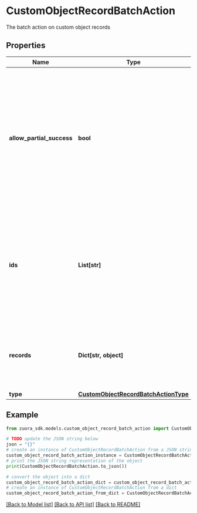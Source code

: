 # CustomObjectRecordBatchAction

The batch action on custom object records

## Properties

Name | Type | Description | Notes
------------ | ------------- | ------------- | -------------
**allow_partial_success** | **bool** | Indicates whether the records that pass the schema validation should be updated when not all records in the request pass the schema validation.  Only applicable when &#x60;type&#x60; is &#x60;update&#x60;.  | [optional] [default to False]
**ids** | **List[str]** | Ids of the custom object records that you want to delete. Each ID must be a string of 36 characters. Only applicable when &#x60;type&#x60; is &#x60;delete&#x60;. | [optional] 
**records** | **Dict[str, object]** | Object records that you want to update. Only applicable when &#x60;type&#x60; is &#x60;update&#x60;. | [optional] 
**type** | [**CustomObjectRecordBatchActionType**](CustomObjectRecordBatchActionType.md) |  | 

## Example

```python
from zuora_sdk.models.custom_object_record_batch_action import CustomObjectRecordBatchAction

# TODO update the JSON string below
json = "{}"
# create an instance of CustomObjectRecordBatchAction from a JSON string
custom_object_record_batch_action_instance = CustomObjectRecordBatchAction.from_json(json)
# print the JSON string representation of the object
print(CustomObjectRecordBatchAction.to_json())

# convert the object into a dict
custom_object_record_batch_action_dict = custom_object_record_batch_action_instance.to_dict()
# create an instance of CustomObjectRecordBatchAction from a dict
custom_object_record_batch_action_from_dict = CustomObjectRecordBatchAction.from_dict(custom_object_record_batch_action_dict)
```
[[Back to Model list]](../README.md#documentation-for-models) [[Back to API list]](../README.md#documentation-for-api-endpoints) [[Back to README]](../README.md)


